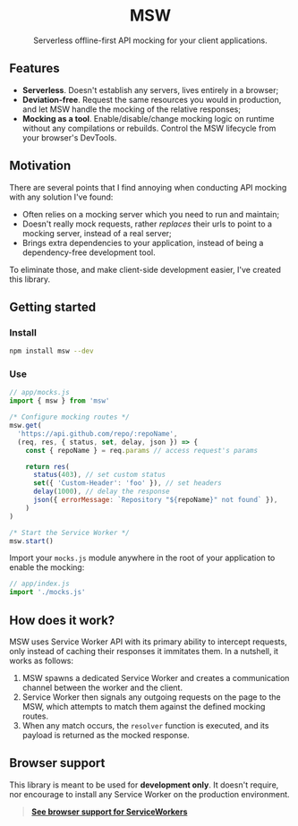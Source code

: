 <h1 align="center">MSW</h1>

<p align="center">Serverless offline-first API mocking for your client applications.</p>

## Features

- **Serverless**. Doesn't establish any servers, lives entirely in a browser;
- **Deviation-free**. Request the same resources you would in production, and let MSW handle the mocking of the relative responses;
- **Mocking as a tool**. Enable/disable/change mocking logic on runtime without any compilations or rebuilds. Control the MSW lifecycle from your browser's DevTools.

## Motivation

There are several points that I find annoying when conducting API mocking with any solution I've found:

- Often relies on a mocking server which you need to run and maintain;
- Doesn't really mock requests, rather _replaces_ their urls to point to a mocking server, instead of a real server;
- Brings extra dependencies to your application, instead of being a dependency-free development tool.

To eliminate those, and make client-side development easier, I've created this library.

## Getting started

### Install

```bash
npm install msw --dev
```

### Use

```js
// app/mocks.js
import { msw } from 'msw'

/* Configure mocking routes */
msw.get(
  'https://api.github.com/repo/:repoName',
  (req, res, { status, set, delay, json }) => {
    const { repoName } = req.params // access request's params

    return res(
      status(403), // set custom status
      set({ 'Custom-Header': 'foo' }), // set headers
      delay(1000), // delay the response
      json({ errorMessage: `Repository "${repoName}" not found` }),
    )
)

/* Start the Service Worker */
msw.start()
```

Import your `mocks.js` module anywhere in the root of your application to enable the mocking:

```js
// app/index.js
import './mocks.js'
```

## How does it work?

MSW uses Service Worker API with its primary ability to intercept requests, only instead of caching their responses it immitates them. In a nutshell, it works as follows:

1. MSW spawns a dedicated Service Worker and creates a communication channel between the worker and the client.
1. Service Worker then signals any outgoing requests on the page to the MSW, which attempts to match them against the defined mocking routes.
1. When any match occurs, the `resolver` function is executed, and its payload is returned as the mocked response.

## Browser support

This library is meant to be used for **development only**. It doesn't require, nor encourage to install any Service Worker on the production environment.

> [**See browser support for ServiceWorkers**](https://caniuse.com/#feat=serviceworkers)
